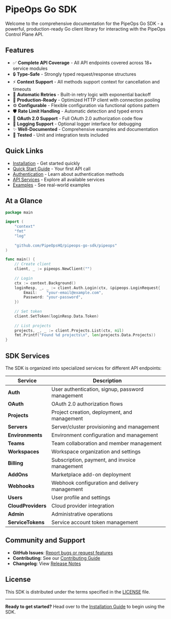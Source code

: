 # PipeOps Go SDK

Welcome to the comprehensive documentation for the PipeOps Go SDK - a powerful, production-ready Go client library for interacting with the PipeOps Control Plane API.

## Features

- ✅ **Complete API Coverage** - All API endpoints covered across 18+ service modules
- 🔒 **Type-Safe** - Strongly typed request/response structures
- ⚡ **Context Support** - All methods support context for cancellation and timeouts
- 🔄 **Automatic Retries** - Built-in retry logic with exponential backoff
- 🚀 **Production-Ready** - Optimized HTTP client with connection pooling
- ⚙️ **Configurable** - Flexible configuration via functional options pattern
- 🛡️ **Rate Limit Handling** - Automatic detection and typed errors
- 🔐 **OAuth 2.0 Support** - Full OAuth 2.0 authorization code flow
- 📝 **Logging Support** - Optional logger interface for debugging
- ✨ **Well-Documented** - Comprehensive examples and documentation
- 🧪 **Tested** - Unit and integration tests included

## Quick Links

- [Installation](getting-started/installation.md) - Get started quickly
- [Quick Start Guide](getting-started/quickstart.md) - Your first API call
- [Authentication](authentication/overview.md) - Learn about authentication methods
- [API Services](api-services/overview.md) - Explore all available services
- [Examples](examples/complete-examples.md) - See real-world examples

## At a Glance

```go
package main

import (
    "context"
    "fmt"
    "log"
    
    "github.com/PipeOpsHQ/pipeops-go-sdk/pipeops"
)

func main() {
    // Create client
    client, _ := pipeops.NewClient("")
    
    // Login
    ctx := context.Background()
    loginResp, _, _ := client.Auth.Login(ctx, &pipeops.LoginRequest{
        Email:    "your-email@example.com",
        Password: "your-password",
    })
    
    // Set token
    client.SetToken(loginResp.Data.Token)
    
    // List projects
    projects, _, _ := client.Projects.List(ctx, nil)
    fmt.Printf("Found %d projects\n", len(projects.Data.Projects))
}
```

## SDK Services

The SDK is organized into specialized services for different API endpoints:

| Service | Description |
|---------|-------------|
| **Auth** | User authentication, signup, password management |
| **OAuth** | OAuth 2.0 authorization flows |
| **Projects** | Project creation, deployment, and management |
| **Servers** | Server/cluster provisioning and management |
| **Environments** | Environment configuration and management |
| **Teams** | Team collaboration and member management |
| **Workspaces** | Workspace organization and settings |
| **Billing** | Subscription, payment, and invoice management |
| **AddOns** | Marketplace add-on deployment |
| **Webhooks** | Webhook configuration and delivery management |
| **Users** | User profile and settings |
| **CloudProviders** | Cloud provider integration |
| **Admin** | Administrative operations |
| **ServiceTokens** | Service account token management |

## Community and Support

- **GitHub Issues**: [Report bugs or request features](https://github.com/PipeOpsHQ/pipeops-go-sdk/issues)
- **Contributing**: See our [Contributing Guide](contributing.md)
- **Changelog**: View [Release Notes](changelog.md)

## License

This SDK is distributed under the terms specified in the [LICENSE](https://github.com/PipeOpsHQ/pipeops-go-sdk/blob/main/LICENSE) file.

---

**Ready to get started?** Head over to the [Installation Guide](getting-started/installation.md) to begin using the SDK.
